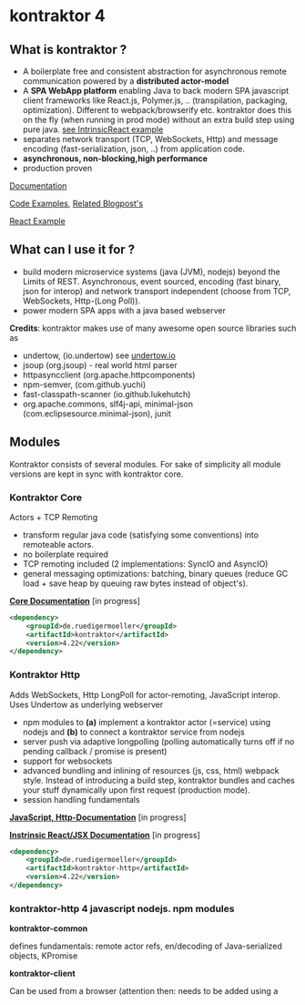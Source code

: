 # kontraktor 4

## What is kontraktor ?

* A boilerplate free and consistent abstraction for asynchronous remote communication powered by a **distributed actor-model**
* A **SPA WebApp platform** enabling Java to back modern SPA javascript client frameworks like React.js, Polymer.js, .. (transpilation, packaging, optimization). Different to webpack/browserify etc. kontraktor does this on the fly (when running in prod mode) without an extra build step using pure java. [see IntrinsicReact example](https://github.com/RuedigerMoeller/InstrinsicReactJSX)
* separates network transport (TCP, WebSockets, Http) and message encoding (fast-serialization, json, ..) from application code. 
* **asynchronous, non-blocking,high performance**
* production proven

[Documentation](https://github.com/RuedigerMoeller/kontraktor/wiki)

[Code Examples](https://github.com/RuedigerMoeller/kontraktor/tree/trunk/examples), [Related Blogpost's](https://juptr.io/@kontraktor)

[React Example](https://github.com/RuedigerMoeller/InstrinsicReactJSX)

## What can I use it for ?

* build modern microservice systems (java (JVM), nodejs) beyond the Limits of REST. Asynchronous, event sourced, encoding (fast binary, json for interop) and network transport independent (choose from TCP, WebSockets, Http-(Long Poll)).
* power modern SPA apps with a java based webserver

**Credits**: kontraktor makes use of many awesome open source libraries such as
* undertow, (io.undertow) see [undertow.io](undertow.io)
* jsoup (org.jsoup) - real world html parser
* httpasyncclient (org.apache.httpcomponents) 
* npm-semver, (com.github.yuchi)
* fast-classpath-scanner (io.github.lukehutch)
* org.apache.commons, slf4j-api, minimal-json (com.eclipsesource.minimal-json), junit


## Modules

Kontraktor consists of several modules. For sake of simplicity all module versions are kept in sync with kontraktor core.

### Kontraktor Core 

Actors + TCP Remoting

* transform regular java code (satisfying some conventions) into remoteable actors.
* no boilerplate required
* TCP remoting included (2 implementations: SyncIO and AsyncIO) 
* general messaging optimizations: batching, binary queues (reduce GC load + save heap by queuing raw bytes instead of object's).

**[Core Documentation](https://github.com/RuedigerMoeller/kontraktor/wiki/Kontraktor-4-Core)** [in progress]

```xml
<dependency>
    <groupId>de.ruedigermoeller</groupId>
    <artifactId>kontraktor</artifactId>
    <version>4.22</version>
</dependency>
```

### Kontraktor Http 

Adds WebSockets, Http LongPoll for actor-remoting, JavaScript interop. Uses Undertow as underlying webserver

* npm modules to **(a)** implement a kontraktor actor (=service) using nodejs and **(b)** to connect a kontraktor service from nodejs 
* server push via adaptive longpolling (polling automatically turns off if no pending callback / promise is present) 
* support for websockets
* advanced bundling and inlining of resources (js, css, html) webpack style. Instead of introducing a build step, kontraktor bundles and caches your stuff dynamically upon first request (production mode). 
* session handling fundamentals

**[JavaScript, Http-Documentation](https://github.com/RuedigerMoeller/kontraktor/wiki/Kontraktor-4-Http)** [in progress]

**[Instrinsic React/JSX Documentation](https://github.com/RuedigerMoeller/kontraktor/wiki/Kontraktor-4-React-JSX)** [in progress]

```xml
<dependency>
    <groupId>de.ruedigermoeller</groupId>
    <artifactId>kontraktor-http</artifactId>
    <version>4.22</version>
</dependency>
```

### kontraktor-http 4 javascript nodejs. npm modules

**kontraktor-common**

defines fundamentals: remote actor refs, en/decoding of Java-serialized objects, KPromise

**kontraktor-client**

Can be used from a browser (attention then: needs to be added using a <script> tag, not babel/browserify'ish using 'require').
Can be used from nodejs to connect services/actors implemented in java or javascript

**kontraktor-server**

write an ES6 class and make it accessible to other (kontraktor) processes using websockets. Some limitations: no actor proxies, only websockets supported.

**js4k**

old (es5) implementation of kontraktor-client. somewhat messy, but production-proven
 
**Kontraktor-Bare** 

(Minimalistic standalone Http-LongPoll client [legacy apps, Android] ), requires Java 7, Apache 2.0 Licensed

```xml
<dependency>
    <groupId>de.ruedigermoeller</groupId>
    <artifactId>kontraktor-bare</artifactId>
    <version>4.22</version>
</dependency>
```

### Examples:
https://github.com/RuedigerMoeller/kontraktor/tree/trunk/examples

### Misc
Older Blogposts (samples are of *OLD* 2.0, 3.0 version, might need rewrite/changes (mostly `Future` => `IPromise`):

* http://java-is-the-new-c.blogspot.de/2015/07/polymer-webcomponents-served-with-java.html
* [Solving "Dining Philosophers problem" with (distributed) actors](http://java-is-the-new-c.blogspot.de/2014/09/breaking-habit-solving-dining.html)
* [A persistent KeyValue Server in 40 lines and a sad fact](http://java-is-the-new-c.blogspot.de/2014/12/a-persistent-keyvalue-server-in-40.html)
* [Alternatives to Executors when scheduling Tasks/Actors](http://java-is-the-new-c.blogspot.de/2014/10/alternatives-to-executors-when.html)
